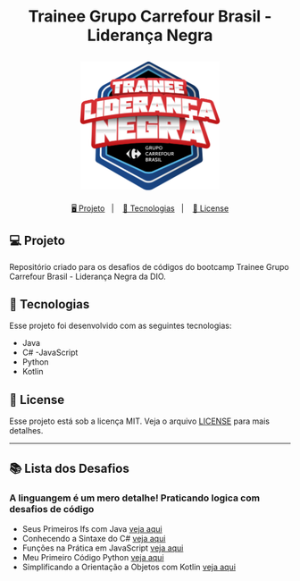 <h1 align="center">
  Trainee Grupo Carrefour Brasil - Liderança Negra
</h1>

<h2 align="center">
  <img src="./assets/trainee-carrefour.webp" width="250px">
</h2>

<p align="center">
  <a href="#-projeto">🖥️ Projeto</a>&nbsp;&nbsp;&nbsp;|&nbsp;&nbsp;&nbsp;
  <a href="#-tecnologias">🚀 Tecnologias</a>&nbsp;&nbsp;&nbsp;|&nbsp;&nbsp;&nbsp;
  <a href="#-license">📝 License</a>
</p>

## 💻 Projeto

Repositório criado para os desafios de códigos do bootcamp Trainee Grupo Carrefour Brasil - Liderança Negra da DIO.

## 🚀 Tecnologias

Esse projeto foi desenvolvido com as seguintes tecnologias:

- Java
- C#
-JavaScript
- Python
- Kotlin

## 📝 License

Esse projeto está sob a licença MIT. Veja o arquivo [LICENSE](LICENSE) para mais detalhes.

---

## 📚 Lista dos Desafios

### A linguangem é um mero detalhe! Praticando logica com desafios de código

- Seus Primeiros Ifs com Java [veja aqui](./desafio1/Main.java)
- Conhecendo a Sintaxe do C# [veja aqui](./desafio2/Main.cs)
- Funções na Prática em JavaScript [veja aqui](./desafio3/Main.js)
- Meu Primeiro Código Python [veja aqui](./desafio4/)
- Simplificando a Orientação a Objetos com Kotlin [veja aqui](./desafio5/)
